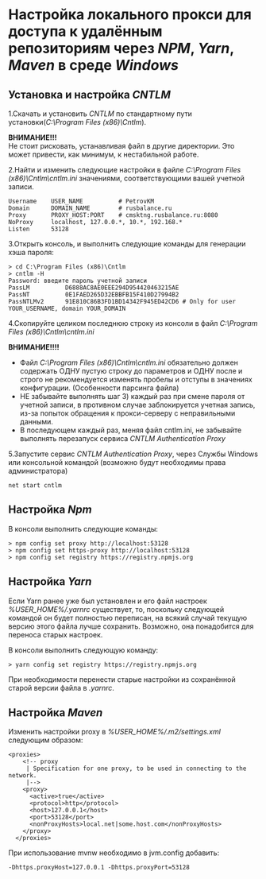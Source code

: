 # Настройка локального прокси для доступа к удалённым репозиториям через *NPM*, *Yarn*, *Maven* в среде *Windows*

## Установка и настройка *CNTLM*

1.Скачать и установить *CNTLM* по стандартному пути установки(*C:\Program Files (x86)\Cntlm*).  

**ВНИМАНИЕ!!!**  
Не стоит рисковать, устанавливая файл в другие директории. Это может привести, как минимум, к нестабильной работе.

2.Найти и изменить следующие настройки в файле *C:\Program Files (x86)\Cntlm\cntlm.ini* значениями, соответствующими
вашей учетной записи.

```
Username	USER_NAME          # PetrovKM
Domain		DOMAIN_NAME        # rusbalance.ru
Proxy		PROXY_HOST:PORT    # cmsktng.rusbalance.ru:8080
NoProxy		localhost, 127.0.0.*, 10.*, 192.168.*
Listen		53128
```

3.Открыть консоль, и выполнить следующие команды для генерации хэша пароля:

```
> cd C:\Program Files (x86)\Cntlm
> cntlm -H
Password: введите пароль учетной записи
PassLM          D6888AC8AE0EEE294D954420463215AE
PassNT          0E1FAED265D32EBBFB15F410D27994B2
PassNTLMv2      91E810C86B3FD1BD14342F945ED42CD6 # Only for user YOUR_USERNAME, domain YOUR_DOMAIN
```

4.Скопируйте целиком последнюю строку из консоли в файл *C:\Program Files (x86)\Cntlm\cntlm.ini*

**ВНИМАНИЕ!!!!**  
- Файл *C:\Program Files (x86)\Cntlm\cntlm.ini* обязательно должен содержать ОДНУ пустую строку до параметров и ОДНУ после
и строго не рекомендуется изменять пробелы и отступы в значениях конфигурации. (Особенности парсинга файла)
- НЕ забывайте выполнять шаг 3) каждый раз при смене пароля от учетной записи, в противном случае заблокируется учетная
запись, из-за попыток обращения к прокси-серверу с неправильными данными.
- В последующем каждый раз, меняя файл cntlm.ini, не забывайте выполнять перезапуск сервиса *CNTLM Authentication Proxy*

5.Запустите сервис *CNTLM Authentication Proxy*, через Службы Windows или консольной командой (возможно будут необходимы права администратора)

```
net start cntlm
```

## Настройка *Npm*

В консоли выполнить следующие команды:

```
> npm config set proxy http://localhost:53128
> npm config set https-proxy http://localhost:53128
> npm config set registry https://registry.npmjs.org
```

## Настройка *Yarn*
Если Yarn ранее уже был установлен и его файл настроек *%USER_HOME%/.yarnrc* существует, то, поскольку следующей командой он будет полностью переписан, на всякий случай текущую версию этого файла лучше сохранить. Возможно, она понадобится для переноса старых настроек.

В консоли выполнить следующую команду:

```
> yarn config set registry https://registry.npmjs.org
```

При необходимости перенести старые настройки из сохранённой старой версии файла в *.yarnrc*.

## Настройка *Maven* 
Изменить настройки proxy в *%USER_HOME%/.m2/settings.xml* следующим образом:

```
<proxies>
    <!-- proxy
     | Specification for one proxy, to be used in connecting to the network.
     |-->
    <proxy>
      <active>true</active>
      <protocol>http</protocol>
      <host>127.0.0.1</host>
      <port>53128</port>
      <nonProxyHosts>local.net|some.host.com</nonProxyHosts>
    </proxy>
  </proxies>
```

При использование mvnw необходимо в jvm.config добавить:
```
-Dhttps.proxyHost=127.0.0.1 -Dhttps.proxyPort=53128
```
